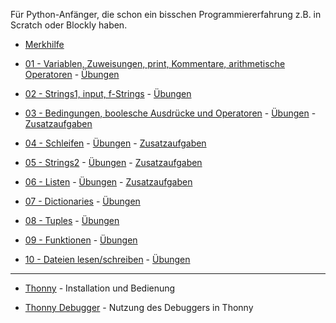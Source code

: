 

Für Python-Anfänger, die schon ein bisschen Programmiererfahrung z.B. in Scratch oder Blockly haben.

- [Merkhilfe](./grundlagen/Merkhilfe.pdf)  

- [01 - Variablen, Zuweisungen, print, Kommentare, arithmetische Operatoren](https://github.com/ktheu/PythonLernen/blob/main/grundlagen/01_grundlagen.ipynb) - [Übungen](https://github.com/ktheu/PythonLernen/blob/main/grundlagen/01_grundlagen_uebungen.ipynb)

- [02 - Strings1, input, f-Strings](https://github.com/ktheu/PythonLernen/blob/main/grundlagen/02_strings.ipynb) - [Übungen](https://github.com/ktheu/PythonLernen/blob/main/grundlagen/02_strings_uebungen.ipynb)

- [03 - Bedingungen, boolesche Ausdrücke und Operatoren](https://github.com/ktheu/PythonLernen/blob/main/grundlagen/03_bedingungen.ipynb) - [Übungen](https://github.com/ktheu/PythonLernen/blob/main/grundlagen/03_bedingungen_uebungen.ipynb) - [Zusatzaufgaben](https://github.com/ktheu/PythonLernen/blob/main/grundlagen/03_zusatz.ipynb)

- [04 - Schleifen](https://github.com/ktheu/PythonLernen/blob/main/grundlagen/04_schleifen.ipynb) - [Übungen](https://github.com/ktheu/PythonLernen/blob/main/grundlagen/04_schleifen_uebungen.ipynb) - [Zusatzaufgaben](https://github.com/ktheu/PythonLernen/blob/main/grundlagen/04_zusatz.ipynb)

- [05 - Strings2](https://github.com/ktheu/PythonLernen/blob/main/grundlagen/05_strings2.ipynb) - [Übungen](https://github.com/ktheu/PythonLernen/blob/main/grundlagen/05_strings2_uebungen.ipynb) - [Zusatzaufgaben](https://github.com/ktheu/PythonLernen/blob/main/grundlagen/05_zusatz.ipynb)

- [06 - Listen](https://github.com/ktheu/PythonLernen/blob/main/grundlagen/06_listen.ipynb) - [Übungen](https://github.com/ktheu/PythonLernen/blob/main/grundlagen/06_listen_uebungen.ipynb) - [Zusatzaufgaben](https://github.com/ktheu/PythonLernen/blob/main/grundlagen/06_zusatz.ipynb)

- [07 - Dictionaries](https://github.com/ktheu/PythonLernen/blob/main/grundlagen/07_dicts.ipynb) - [Übungen](https://github.com/ktheu/PythonLernen/blob/main/grundlagen/07_dicts_uebungen.ipynb)

- [08 - Tuples](https://github.com/ktheu/PythonLernen/blob/main/grundlagen/08_tupel.ipynb) - [Übungen](https://github.com/ktheu/PythonLernen/blob/main/grundlagen/08_tuples_uebungen.ipynb)
 
- [09 - Funktionen](https://github.com/ktheu/PythonLernen/blob/main/grundlagen/09_functionen.ipynb) - [Übungen](https://github.com/ktheu/PythonLernen/blob/main/grundlagen/09_functionen_uebungen.ipynb)

- [10 - Dateien lesen/schreiben](https://github.com/ktheu/PythonLernen/blob/main/grundlagen/10_dateizugriff.ipynb) - [Übungen](https://github.com/ktheu/PythonLernen/blob/main/grundlagen/10_dateizugriff_uebungen.ipynb)

--------

- [Thonny](https://youtu.be/Q4uCiR5sSSM) - Installation und Bedienung

- [Thonny Debugger](https://youtu.be/MxcuhOP1tgY) - Nutzung des Debuggers in Thonny







 
 